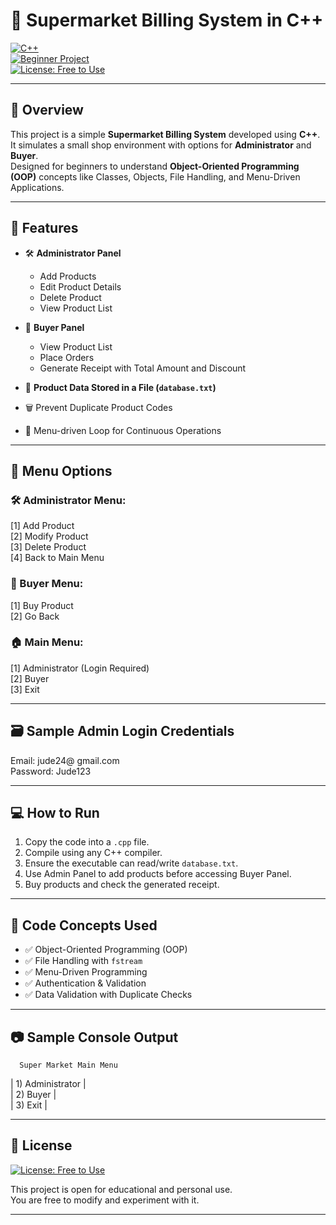 # 🛒 Supermarket Billing System in C++

[![C++](https://img.shields.io/badge/Language-C++-blue.svg)](https://isocpp.org/)  
[![Beginner Project](https://img.shields.io/badge/Project-Type%3A%20Beginner-lightgrey)]()  
[![License: Free to Use](https://img.shields.io/badge/License-Free-brightgreen.svg)]()  

---

## 📝 Overview  

This project is a simple **Supermarket Billing System** developed using **C++**.  
It simulates a small shop environment with options for **Administrator** and **Buyer**.  
Designed for beginners to understand **Object-Oriented Programming (OOP)** concepts like Classes, Objects, File Handling, and Menu-Driven Applications.  

---

## 🎯 Features  

- 🛠️ **Administrator Panel**  
  - Add Products  
  - Edit Product Details  
  - Delete Product  
  - View Product List  

- 🛒 **Buyer Panel**  
  - View Product List  
  - Place Orders  
  - Generate Receipt with Total Amount and Discount  

- 📝 **Product Data Stored in a File (`database.txt`)**  

- 🗑️ Prevent Duplicate Product Codes  

- 🔁 Menu-driven Loop for Continuous Operations  

---

## 📜 Menu Options  

### 🛠️ Administrator Menu:  
[1] Add Product  
[2] Modify Product  
[3] Delete Product  
[4] Back to Main Menu  

### 🛒 Buyer Menu:  
[1] Buy Product  
[2] Go Back  

### 🏠 Main Menu:  
[1] Administrator (Login Required)  
[2] Buyer  
[3] Exit  

---

## 🗃️ Sample Admin Login Credentials  

Email: jude24@ gmail.com <br>
Password: Jude123


---

## 💻 How to Run  

1. Copy the code into a `.cpp` file.  
2. Compile using any C++ compiler.  
3. Ensure the executable can read/write `database.txt`.  
4. Use Admin Panel to add products before accessing Buyer Panel.  
5. Buy products and check the generated receipt.  

---

## 🧩 Code Concepts Used  

- ✅ Object-Oriented Programming (OOP)  
- ✅ File Handling with `fstream`  
- ✅ Menu-Driven Programming  
- ✅ Authentication & Validation  
- ✅ Data Validation with Duplicate Checks  

---

## 📷 Sample Console Output  

      Super Market Main Menu            
| 1) Administrator | <br>
| 2) Buyer |<br>
| 3) Exit |<br>


---

## 📖 License  

[![License: Free to Use](https://img.shields.io/badge/License-Free-brightgreen.svg)]()  

This project is open for educational and personal use.  
You are free to modify and experiment with it.  

---


